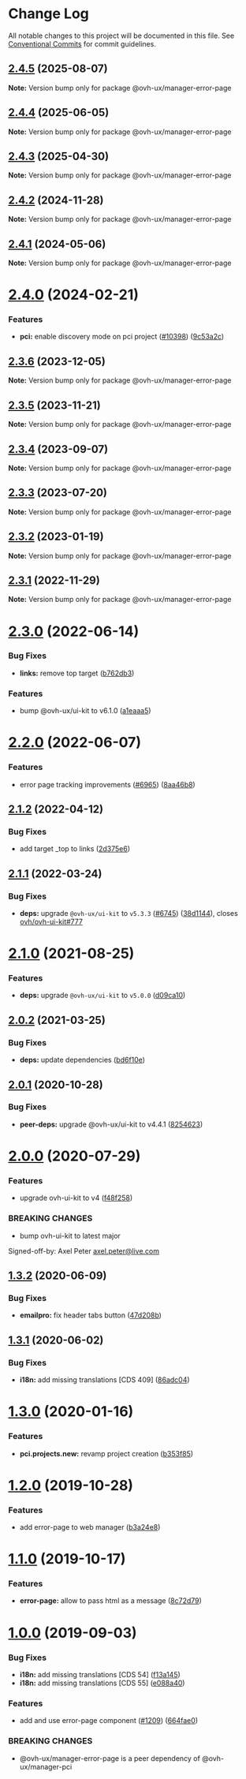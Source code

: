 # Change Log

All notable changes to this project will be documented in this file.
See [Conventional Commits](https://conventionalcommits.org) for commit guidelines.

## [2.4.5](https://github.com/ovh/manager/compare/@ovh-ux/manager-error-page@2.4.4...@ovh-ux/manager-error-page@2.4.5) (2025-08-07)

**Note:** Version bump only for package @ovh-ux/manager-error-page





## [2.4.4](https://github.com/ovh/manager/compare/@ovh-ux/manager-error-page@2.4.3...@ovh-ux/manager-error-page@2.4.4) (2025-06-05)

**Note:** Version bump only for package @ovh-ux/manager-error-page





## [2.4.3](https://github.com/ovh/manager/compare/@ovh-ux/manager-error-page@2.4.2...@ovh-ux/manager-error-page@2.4.3) (2025-04-30)

**Note:** Version bump only for package @ovh-ux/manager-error-page





## [2.4.2](https://github.com/ovh/manager/compare/@ovh-ux/manager-error-page@2.4.1...@ovh-ux/manager-error-page@2.4.2) (2024-11-28)

**Note:** Version bump only for package @ovh-ux/manager-error-page





## [2.4.1](https://github.com/ovh/manager/compare/@ovh-ux/manager-error-page@2.4.0...@ovh-ux/manager-error-page@2.4.1) (2024-05-06)

**Note:** Version bump only for package @ovh-ux/manager-error-page





# [2.4.0](https://github.com/ovh/manager/compare/@ovh-ux/manager-error-page@2.3.6...@ovh-ux/manager-error-page@2.4.0) (2024-02-21)


### Features

* **pci:** enable discovery mode on pci project ([#10398](https://github.com/ovh/manager/issues/10398)) ([9c53a2c](https://github.com/ovh/manager/commit/9c53a2c4c661a17d2b492fc18c031ab09291bee8))





## [2.3.6](https://github.com/ovh/manager/compare/@ovh-ux/manager-error-page@2.3.5...@ovh-ux/manager-error-page@2.3.6) (2023-12-05)

**Note:** Version bump only for package @ovh-ux/manager-error-page





## [2.3.5](https://github.com/ovh/manager/compare/@ovh-ux/manager-error-page@2.3.4...@ovh-ux/manager-error-page@2.3.5) (2023-11-21)

**Note:** Version bump only for package @ovh-ux/manager-error-page





## [2.3.4](https://github.com/ovh/manager/compare/@ovh-ux/manager-error-page@2.3.3...@ovh-ux/manager-error-page@2.3.4) (2023-09-07)

**Note:** Version bump only for package @ovh-ux/manager-error-page





## [2.3.3](https://github.com/ovh/manager/compare/@ovh-ux/manager-error-page@2.3.2...@ovh-ux/manager-error-page@2.3.3) (2023-07-20)

**Note:** Version bump only for package @ovh-ux/manager-error-page





## [2.3.2](https://github.com/ovh/manager/compare/@ovh-ux/manager-error-page@2.3.1...@ovh-ux/manager-error-page@2.3.2) (2023-01-19)

**Note:** Version bump only for package @ovh-ux/manager-error-page





## [2.3.1](https://github.com/ovh/manager/compare/@ovh-ux/manager-error-page@2.3.0...@ovh-ux/manager-error-page@2.3.1) (2022-11-29)

**Note:** Version bump only for package @ovh-ux/manager-error-page





# [2.3.0](https://github.com/ovh/manager/compare/@ovh-ux/manager-error-page@2.2.0...@ovh-ux/manager-error-page@2.3.0) (2022-06-14)


### Bug Fixes

* **links:** remove top target ([b762db3](https://github.com/ovh/manager/commit/b762db3180629c305b0228a62b1ab15f81c04ca4))


### Features

* bump @ovh-ux/ui-kit to v6.1.0 ([a1eaaa5](https://github.com/ovh/manager/commit/a1eaaa5cb68652d1d600ba02e0d27de557de94e5))



# [2.2.0](https://github.com/ovh/manager/compare/@ovh-ux/manager-error-page@2.1.2...@ovh-ux/manager-error-page@2.2.0) (2022-06-07)


### Features

* error page tracking improvements ([#6965](https://github.com/ovh/manager/issues/6965)) ([8aa46b8](https://github.com/ovh/manager/commit/8aa46b84bae41b995225bddc66015a7fb1c31580))



## [2.1.2](https://github.com/ovh/manager/compare/@ovh-ux/manager-error-page@2.1.1...@ovh-ux/manager-error-page@2.1.2) (2022-04-12)


### Bug Fixes

* add target _top to links ([2d375e6](https://github.com/ovh/manager/commit/2d375e6ac23773f6d4f9780aa3fa8df903692adc))



## [2.1.1](https://github.com/ovh/manager/compare/@ovh-ux/manager-error-page@2.1.0...@ovh-ux/manager-error-page@2.1.1) (2022-03-24)


### Bug Fixes

* **deps:** upgrade `@ovh-ux/ui-kit` to `v5.3.3` ([#6745](https://github.com/ovh/manager/issues/6745)) ([38d1144](https://github.com/ovh/manager/commit/38d11445b3671755758d153a4f4a166c7946705c)), closes [ovh/ovh-ui-kit#777](https://github.com/ovh/ovh-ui-kit/issues/777)



# [2.1.0](https://github.com/ovh/manager/compare/@ovh-ux/manager-error-page@2.0.2...@ovh-ux/manager-error-page@2.1.0) (2021-08-25)


### Features

* **deps:** upgrade `@ovh-ux/ui-kit` to `v5.0.0` ([d09ca10](https://github.com/ovh/manager/commit/d09ca10f4b7ca629e0b2f1fcb59278ea7f309a9e))



## [2.0.2](https://github.com/ovh/manager/compare/@ovh-ux/manager-error-page@2.0.1...@ovh-ux/manager-error-page@2.0.2) (2021-03-25)


### Bug Fixes

* **deps:** update dependencies ([bd6f10e](https://github.com/ovh/manager/commit/bd6f10e1b10a00c19e9600ac2439a48aca7c6a12))



## [2.0.1](https://github.com/ovh/manager/compare/@ovh-ux/manager-error-page@2.0.0...@ovh-ux/manager-error-page@2.0.1) (2020-10-28)


### Bug Fixes

* **peer-deps:** upgrade @ovh-ux/ui-kit to v4.4.1 ([8254623](https://github.com/ovh/manager/commit/82546237336e185ae7d973a1bb2aabddbb50112e))



# [2.0.0](https://github.com/ovh/manager/compare/@ovh-ux/manager-error-page@1.3.2...@ovh-ux/manager-error-page@2.0.0) (2020-07-29)


### Features

* upgrade ovh-ui-kit to v4 ([f48f258](https://github.com/ovh/manager/commit/f48f2587c367b06939c452428c5783c2fb1c1b8d))


### BREAKING CHANGES

* bump ovh-ui-kit to latest major

Signed-off-by: Axel Peter <axel.peter@live.com>



## [1.3.2](https://github.com/ovh/manager/compare/@ovh-ux/manager-error-page@1.3.1...@ovh-ux/manager-error-page@1.3.2) (2020-06-09)


### Bug Fixes

* **emailpro:** fix header tabs button ([47d208b](https://github.com/ovh/manager/commit/47d208b44dcad2fedab44b6771d4da79a80dbfc9))



## [1.3.1](https://github.com/ovh/manager/compare/@ovh-ux/manager-error-page@1.3.0...@ovh-ux/manager-error-page@1.3.1) (2020-06-02)


### Bug Fixes

* **i18n:** add missing translations [CDS 409] ([86adc04](https://github.com/ovh/manager/commit/86adc0469a44a243bb3fb61296b284245a3b1b6e))



# [1.3.0](https://github.com/ovh/manager/compare/@ovh-ux/manager-error-page@1.2.0...@ovh-ux/manager-error-page@1.3.0) (2020-01-16)


### Features

* **pci.projects.new:** revamp project creation ([b353f85](https://github.com/ovh/manager/commit/b353f8593e0038ec6a93eaf0511ceb805370b3aa))



# [1.2.0](https://github.com/ovh/manager/compare/@ovh-ux/manager-error-page@1.1.0...@ovh-ux/manager-error-page@1.2.0) (2019-10-28)


### Features

* add error-page to web manager ([b3a24e8](https://github.com/ovh/manager/commit/b3a24e8e7be584acbf1a5098f8b48fda4a576303))



# [1.1.0](https://github.com/ovh-ux/manager/compare/@ovh-ux/manager-error-page@1.0.0...@ovh-ux/manager-error-page@1.1.0) (2019-10-17)


### Features

* **error-page:** allow to pass html as a message ([8c72d79](https://github.com/ovh-ux/manager/commit/8c72d79))



# [1.0.0](https://github.com/ovh-ux/manager/compare/@ovh-ux/manager-error-page@0.0.0...@ovh-ux/manager-error-page@1.0.0) (2019-09-03)


### Bug Fixes

* **i18n:** add missing translations [CDS 54] ([f13a145](https://github.com/ovh-ux/manager/commit/f13a145))
* **i18n:** add missing translations [CDS 55] ([e088a40](https://github.com/ovh-ux/manager/commit/e088a40))


### Features

* add and use error-page component ([#1209](https://github.com/ovh-ux/manager/issues/1209)) ([664fae0](https://github.com/ovh-ux/manager/commit/664fae0))


### BREAKING CHANGES

* @ovh-ux/manager-error-page is a peer dependency of @ovh-ux/manager-pci
